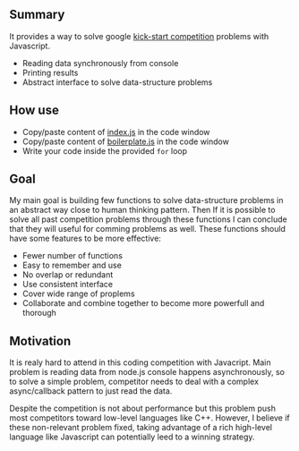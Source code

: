 
## Summary
It provides a way to solve google [kick-start competition](https://codingcompetitions.withgoogle.com/kickstart) problems with Javascript.
- Reading data synchronously from console
- Printing results
- Abstract interface to solve data-structure problems

## How use
* Copy/paste content of [index.js](https://github.com/makannew/kick-start-helpers/blob/master/src/index.js) in the code window
* Copy/paste content of [boilerplate.js](https://github.com/makannew/kick-start-helpers/blob/master/src/boilerplate.js) in the code window
* Write your code inside the provided `for` loop

## Goal
My main goal is building few functions to solve data-structure problems in an abstract way close to human thinking pattern. Then If it is possible to solve all past competition problems through these functions I can conclude that they will useful for comming problems as well. These functions should have some features to be more effective:
- Fewer number of functions
- Easy to remember and use
- No overlap or redundant
- Use consistent interface
- Cover wide range of proplems
- Collaborate and combine together to become more powerfull and thorough

## Motivation
It is realy hard to attend in this coding competition with Javacript. Main problem is reading data from node.js console happens asynchronously, so to solve a simple problem, competitor needs to deal with a complex async/callback pattern to just read the data. 

Despite the competition is not about performance but this problem push most competitors toward low-level languages like C++. However, I believe if these non-relevant problem fixed, taking advantage of a rich high-level language like Javascript can potentially leed to a winning strategy.

